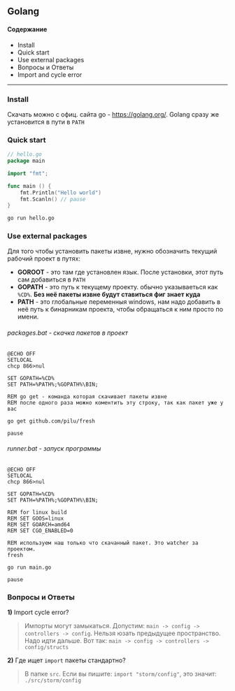 ## Golang 

#### Содержание
* Install 
* Quick start
* Use external packages
* Вопросы и Ответы
* Import and cycle error
--- 

### Install
Скачать можно с офиц. сайта go - https://golang.org/. Golang сразу же установится в пути в `PATH`


### Quick start
```go
// hello.go
package main

import "fmt";

func main () {
	fmt.Println("Hello world")
	fmt.Scanln() // pause
}
```

```bash
go run hello.go
```

### Use external packages
Для того чтобы установить пакеты извне, нужно обозначить текущий рабочий проект в путях:
* **GOROOT** - это там где установлен язык. После установки, этот путь сам добавиться в `PATH`
* **GOPATH** - это путь к текущему проекту. обычно указываеться как `%CD%`. **Без неё пакеты извне будут ставиться фиг знает куда** 
* **PATH** - это глобальные переменныя windows, нам надо добавить в неё путь к бинарникам проекта, чтобы обращаться к ним просто по имени.  
    

###### packages.bat - скачка пакетов в проект
```batch
@ECHO OFF
SETLOCAL
chcp 866>nul

SET GOPATH=%CD%
SET PATH=%PATH%;%GOPATH%\BIN;

REM go get - команда которая скачивает пакеты извне
REM после одного раза можно коментить эту строку, так как пакет уже у вас

go get github.com/pilu/fresh

pause
```

###### runner.bat - запуск программы
```batch
@ECHO OFF
SETLOCAL
chcp 866>nul

SET GOPATH=%CD%
SET PATH=%PATH%;%GOPATH%\BIN;

REM for linux build
REM SET GOOS=linux
REM SET GOARCH=amd64
REM SET CGO_ENABLED=0

REM используем наш только что скачанный пакет. Это watcher за проектом.
fresh

go run main.go

pause
```

### Вопросы и Ответы

**1)** Import cycle error?
>Импорты могут замыкаться. Допустим: `main -> config -> controllers -> config`. Нельзя юзать предыдущее пространство. Надо идти дальше. Вот так: `main -> config -> controllers -> config/structs`

**2)** Где ищет `import` пакеты стандартно?
> В папке `src`. Если вы пишите: `import "storm/config"`, это значит: `./src/storm/config`

